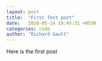 ```yaml
---
layout: post
title:  "First Test post"
date:   2018-05-14 19:45:31 +0530
categories: code
author: "Richard Gault"
---
```

Here is the first post
